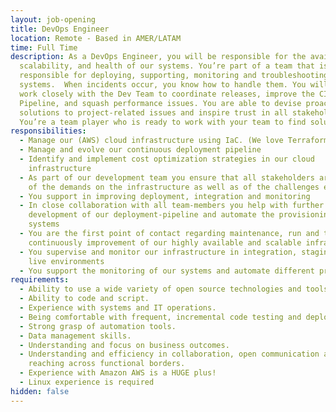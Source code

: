 ```yaml
---
layout: job-opening
title: DevOps Engineer
location: Remote - Based in AMER/LATAM
time: Full Time
description: As a DevOps Engineer, you will be responsible for the availability,
  scalability, and health of our systems. You’re part of a team that is
  responsible for deploying, supporting, monitoring and troubleshooting our
  systems.  When incidents occur, you know how to handle them. You will also
  work closely with the Dev Team to coordinate releases, improve the CI/CD
  Pipeline, and squash performance issues. You are able to devise proactive
  solutions to project-related issues and inspire trust in all stakeholders.
  You’re a team player who is ready to work with your team to find solutions.
responsibilities:
  - Manage our (AWS) cloud infrastructure using IaC. (We love Terraform)
  - Manage and evolve our continuous deployment pipeline
  - Identify and implement cost optimization strategies in our cloud
    infrastructure
  - As part of our development team you ensure that all stakeholders are aware
    of the demands on the infrastructure as well as of the challenges entailed
  - You support in improving deployment, integration and monitoring
  - In close collaboration with all team-members you help with further
    development of our deployment-pipeline and automate the provisioning of our
    systems
  - You are the first point of contact regarding maintenance, run and the
    continuously improvement of our highly available and scalable infrastructure
  - You supervise and monitor our infrastructure in integration, staging and
    live environments
  - You support the monitoring of our systems and automate different processes
requirements:
  - Ability to use a wide variety of open source technologies and tools.
  - Ability to code and script.
  - Experience with systems and IT operations.
  - Being comfortable with frequent, incremental code testing and deployment.
  - Strong grasp of automation tools.
  - Data management skills.
  - Understanding and focus on business outcomes.
  - Understanding and efficiency in collaboration, open communication and
    reaching across functional borders.
  - Experience with Amazon AWS is a HUGE plus!
  - Linux experience is required
hidden: false
---
```

